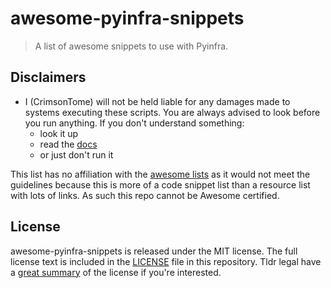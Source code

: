 # awesome-pyinfra-snippets

> A list of awesome snippets to use with Pyinfra.

## Disclaimers

- I (CrimsonTome) will not be held liable for any damages made to systems executing these scripts. You are always advised to look before you run anything. If you don't understand something: 
  - look it up
  - read the [docs](docs.pyinfra.com/)
  - or just don't run it

This list has no affiliation with the [awesome lists](https://github.com/sindresorhus/awesome) as it would not meet the guidelines because this is more of a code snippet list than a resource list with lots of links. As such this repo cannot be Awesome certified.

## License 

awesome-pyinfra-snippets is released under the MIT license. The full license text is included in the [LICENSE](/LICENSE) file in this repository. Tldr legal have a [great summary](https://tldrlegal.com/license/mit-license) of the license if you're interested.
